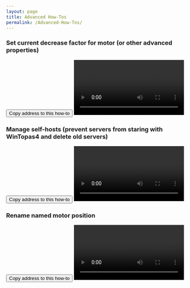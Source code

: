 ```yaml
---
layout: page
title: Advanced How-Tos
permalink: /Advanced-How-Tos/
---
```



### <a name="Vid200"></a>Set current decrease factor for motor (or other advanced properties)
<button class="btn" data-clipboard-text="{{site.fullUrl}}{{page.url}}#Vid200">
    Copy address to this how-to
</button>
<video  controls="controls">
<source src="https://lightconupdater.blob.core.windows.net/topas4infopage/Videos/HowToSetCurrentDecreaseFactor.mp4" type="video/mp4" />
</video>


### <a name="Vid201"></a>Manage self-hosts (prevent servers from staring with WinTopas4 and delete old servers)
<button class="btn" data-clipboard-text="{{site.fullUrl}}{{page.url}}#Vid201">
    Copy address to this how-to
</button>
<video  controls="controls">
<source src="https://lightconupdater.blob.core.windows.net/topas4infopage/Videos/HowToManageSelfHosts.mp4" type="video/mp4" />
</video>


### <a name="Vid202"></a>Rename named motor position
<button class="btn" data-clipboard-text="{{site.fullUrl}}{{page.url}}#Vid202">
    Copy address to this how-to
</button>
<video  controls="controls">
<source src="https://lightconupdater.blob.core.windows.net/topas4infopage/Videos/HowToRenameNamedMotorPosition.mp4" type="video/mp4" />
</video>






